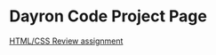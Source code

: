 # Dayron Code Project Page
<a href="https://dcholloway.github.io/WEBT-2310/Buisness Website/index.html">HTML/CSS Review assignment</a>